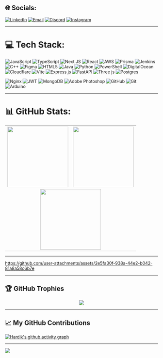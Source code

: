## 🌐 Socials:
[![LinkedIn](https://img.shields.io/badge/LinkedIn-%230077B5.svg?logo=linkedin&logoColor=white)](https://www.linkedin.com/in/hardik-kumar-83016b331/)
[![Email](https://img.shields.io/badge/Email-D14836?logo=gmail&logoColor=white)](mailto:hardikkumarpro0005@gmail.com)
[![Discord](https://img.shields.io/badge/Discord-%237289DA.svg?logo=discord&logoColor=white)](https://discord.gg/death.xi11)
[![Instagram](https://img.shields.io/badge/Instagram-%23E4405F.svg?logo=Instagram&logoColor=white)](https://instagram.com/hardik.xi11)

---

# 💻 Tech Stack:
![JavaScript](https://img.shields.io/badge/javascript-%23323330.svg?style=for-the-badge&logo=javascript&logoColor=%23F7DF1E)
![TypeScript](https://img.shields.io/badge/typescript-%23007ACC.svg?style=for-the-badge&logo=typescript&logoColor=white)
![Next JS](https://img.shields.io/badge/Next-black?style=for-the-badge&logo=next.js&logoColor=white)
![React](https://img.shields.io/badge/react-%2320232a.svg?style=for-the-badge&logo=react&logoColor=%2361DAFB)
![AWS](https://img.shields.io/badge/AWS-%23FF9900.svg?style=for-the-badge&logo=amazon-aws&logoColor=white)
![Prisma](https://img.shields.io/badge/Prisma-3982CE?style=for-the-badge&logo=Prisma&logoColor=white)
![Jenkins](https://img.shields.io/badge/jenkins-%232C5263.svg?style=for-the-badge&logo=jenkins&logoColor=white)
![C++](https://img.shields.io/badge/c++-%2300599C.svg?style=for-the-badge&logo=c%2B%2B&logoColor=white)
![Figma](https://img.shields.io/badge/figma-%23F24E1E.svg?style=for-the-badge&logo=figma&logoColor=white)
![HTML5](https://img.shields.io/badge/html5-%23E34F26.svg?style=for-the-badge&logo=html5&logoColor=white)
![Java](https://img.shields.io/badge/java-%23ED8B00.svg?style=for-the-badge&logo=openjdk&logoColor=white)
![Python](https://img.shields.io/badge/python-3670A0?style=for-the-badge&logo=python&logoColor=ffdd54)
![PowerShell](https://img.shields.io/badge/PowerShell-%235391FE.svg?style=for-the-badge&logo=powershell&logoColor=white)
![DigitalOcean](https://img.shields.io/badge/DigitalOcean-%230167ff.svg?style=for-the-badge&logo=digitalOcean&logoColor=white)
![Cloudflare](https://img.shields.io/badge/Cloudflare-F38020?style=for-the-badge&logo=Cloudflare&logoColor=white)
![Vite](https://img.shields.io/badge/vite-%23646CFF.svg?style=for-the-badge&logo=vite&logoColor=white)
![Express.js](https://img.shields.io/badge/express.js-%23404d59.svg?style=for-the-badge&logo=express&logoColor=%2361DAFB)
![FastAPI](https://img.shields.io/badge/FastAPI-005571?style=for-the-badge&logo=fastapi)
![Three js](https://img.shields.io/badge/threejs-black?style=for-the-badge&logo=three.js&logoColor=white)
![Postgres](https://img.shields.io/badge/postgres-%23316192.svg?style=for-the-badge&logo=postgresql&logoColor=white)



![Nginx](https://img.shields.io/badge/nginx-%23009639.svg?style=for-the-badge&logo=nginx&logoColor=white)
![JWT](https://img.shields.io/badge/JWT-black?style=for-the-badge&logo=JSON%20web%20tokens)
![MongoDB](https://img.shields.io/badge/MongoDB-%234ea94b.svg?style=for-the-badge&logo=mongodb&logoColor=white)
![Adobe Photoshop](https://img.shields.io/badge/adobe%20photoshop-%2331A8FF.svg?style=for-the-badge&logo=adobe%20photoshop&logoColor=white)
![GitHub](https://img.shields.io/badge/github-%23121011.svg?style=for-the-badge&logo=github&logoColor=white)
![Git](https://img.shields.io/badge/git-%23F05033.svg?style=for-the-badge&logo=git&logoColor=white)
![Arduino](https://img.shields.io/badge/-Arduino-00979D?style=for-the-badge&logo=Arduino&logoColor=white)

---

# 📊 GitHub Stats:
<div align="center">

<table>
<tr>
<td>
<img src="https://github-readme-stats.vercel.app/api?username=Hardik-Kumar0005&theme=dark&bg_color=000000&title_color=00aaff&text_color=ffffff&hide_border=false&include_all_commits=true&count_private=true" height="200"/>
</td>
<td>
<img src="https://streak-stats.demolab.com?user=Hardik-Kumar0005&theme=dark&background=000000&ring=00aaff&fire=00aaff&currStreakLabel=00aaff&sideNums=ffffff&sideLabels=ffffff" height="200"/>
</td>
</tr>
<tr>
<td colspan="2" align="center">
<img src="https://github-readme-stats.vercel.app/api/top-langs/?username=Hardik-Kumar0005&theme=dark&bg_color=000000&title_color=00aaff&text_color=ffffff&hide_border=false&layout=compact" height="200"/>
</td>
</tr>
</table>

</div>

---


https://github.com/user-attachments/assets/2e5fa30f-938a-44e2-b042-81a8a58c6b7e



---

## 🏆 GitHub Trophies
<div align="center">
  <img src="https://github-profile-trophy.vercel.app/?username=Hardik-Kumar0005&theme=darkhub&no-frame=false&margin-w=4&title_color=00aaff&text_color=ffffff&bg_color=000000" />
</div>

---

## 📈 My GitHub Contributions
[![Hardik's github activity graph](https://github-readme-activity-graph.vercel.app/graph?username=Hardik-Kumar0005&bg_color=000000&color=00aaff&line=00aaff&point=ffffff&area=true&hide_border=false)](https://github.com/Hardik-Kumar0005)

---

[![](https://visitcount.itsvg.in/api?id=Hardik-Kumar0005&icon=7&color=11)](https://visitcount.itsvg.in)
